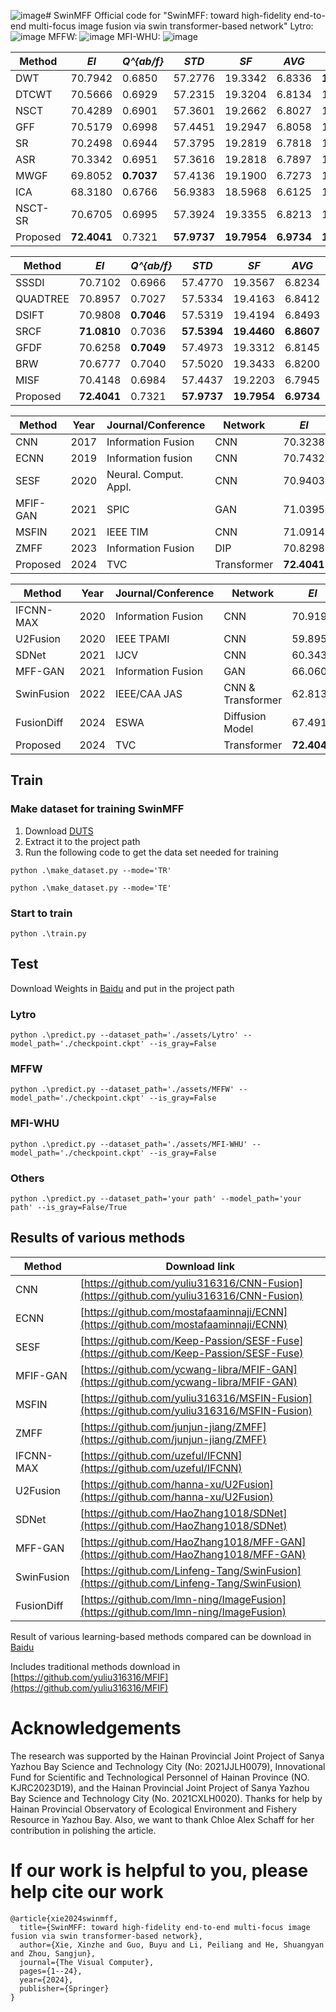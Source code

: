 ![image](https://github.com/user-attachments/assets/a219c253-7c14-4e35-a261-858b7c1bbcf2)# SwinMFF
Official code for "SwinMFF: toward high-fidelity end-to-end multi-focus image fusion via swin transformer-based network"
Lytro:
![image](https://github.com/Xinzhe99/SwinMFF/assets/113503163/b9948ba1-6021-44f3-b004-5972331b7439)
MFFW:
![image](https://github.com/Xinzhe99/SwinMFF/assets/113503163/4c14f8e9-7639-4ac5-8551-270bdd74c427)
MFI-WHU:
![image](https://github.com/Xinzhe99/SwinMFF/assets/113503163/fc924cee-a98f-4c59-a559-630a03327a87)


| Method      | *EI*     | *Q^{ab/f}* | *STD*    | *SF*     | *AVG*    | *MI*     | *EN*     | *VIF*    |
|-------------|----------|------------|----------|----------|----------|----------|----------|----------|
| DWT         | 70.7942  | 0.6850     | 57.2776  | 19.3342  | 6.8336   | **15.0872** | 7.5436   | 1.1114   |
| DTCWT       | 70.5666  | 0.6929     | 57.2315  | 19.3204  | 6.8134   | 15.0791  | 7.5396   | 1.1079   |
| NSCT        | 70.4289  | 0.6901     | 57.3601  | 19.2662  | 6.8027   | 15.0816  | **7.5408** | 1.1249   |
| GFF         | 70.5179  | 0.6998     | 57.4451  | 19.2947  | 6.8058   | 15.0716  | 7.5358   | 1.1277   |
| SR          | 70.2498  | 0.6944     | 57.3795  | 19.2819  | 6.7818   | 15.0650  | 7.5325   | 1.1208   |
| ASR         | 70.3342  | 0.6951     | 57.3616  | 19.2818  | 6.7897   | 15.0654  | 7.5327   | 1.1201   |
| MWGF        | 69.8052  | **0.7037** | 57.4136  | 19.1900  | 6.7273   | 15.0669  | 7.5334   | 1.1343   |
| ICA         | 68.3180  | 0.6766     | 56.9383  | 18.5968  | 6.6125   | 15.0655  | 7.5327   | 1.0708   |
| NSCT-SR     | 70.6705  | 0.6995     | 57.3924  | 19.3355  | 6.8213   | 15.0676  | 7.5338   | 1.1251   |
| Proposed    | **72.4041** | 0.7321 | **57.9737** | **19.7954** | **6.9734** | **15.0826** | **7.5413** | **1.1810** |



| Method      | *EI*     | *Q^{ab/f}* | *STD*    | *SF*     | *AVG*    | *MI*     | *EN*     | *VIF*    |
|-------------|----------|--------------|----------|----------|----------|----------|----------|----------|
| SSSDI       | 70.7102  | 0.6966       | 57.4770  | 19.3567  | 6.8234   | 15.0668  | 7.5334   | 1.1309   |
| QUADTREE    | 70.8957  | 0.7027       | 57.5334  | 19.4163  | 6.8412   | 15.0684  | 7.5342   | 1.1368   |
| DSIFT       | 70.9808  | **0.7046**   | 57.5319  | 19.4194  | 6.8493   | 15.0688  | 7.5344   | 1.1381   |
| SRCF        | **71.0810** | 0.7036   | **57.5394** | **19.4460** | **6.8607** | **15.0690** | **7.5345** | **1.1374** |
| GFDF        | 70.6258  | **0.7049**   | 57.4973  | 19.3312  | 6.8145   | 15.0674  | 7.5337   | 1.1336   |
| BRW         | 70.6777  | 0.7040       | 57.5020  | 19.3433  | 6.8200   | 15.0675  | 7.5337   | 1.1336   |
| MISF        | 70.4148  | 0.6984       | 57.4437  | 19.2203  | 6.7945   | 15.0671  | 7.5335   | 1.1222   |
| Proposed    | **72.4041** | 0.7321 | **57.9737** | **19.7954** | **6.9734** | **15.0826** | **7.5413** | **1.1810** |



| Method       | Year | Journal/Conference | Network           | *EI*    | *Q^{ab/f}* | *STD*   | *SF*    | *AVG*   | *MI*    | *EN*    | *VIF*   |
|--------------|------|--------------------|-------------------|---------|------------|---------|---------|---------|---------|---------|---------|
| CNN          | 2017 | Information Fusion | CNN               | 70.3238 | 0.7019     | 57.4354 | 19.2295 | 6.7860  | 15.0663 | 7.5331  | 1.1255  |
| ECNN         | 2019 | Information fusion | CNN               | 70.7432 | 0.7030     | 57.5089 | 19.3837 | 6.8261  | 15.0675 | 7.5338  | 1.1337  |
| SESF         | 2020 | Neural. Comput. Appl. | CNN            | 70.9403 | 0.7031     | 57.5495 | 19.4158 | 6.8448  | 15.0696 | 7.5348  | 1.1395  |
| MFIF-GAN     | 2021 | SPIC               | GAN               | 71.0395 | 0.7029     | 57.5430 | 19.4370 | 6.8560  | 15.0690 | 7.5345  | 1.1393  |
| MSFIN        | 2021 | IEEE TIM           | CNN               | 71.0914 | 0.7045     | 57.5642 | 19.4438 | 6.8602  | 15.0695 | 7.5348  | 1.1420  |
| ZMFF         | 2023 | Information Fusion | DIP               | 70.8298 | 0.6635     | 57.0347 | 18.9707 | 6.8045  | 15.0735 | 7.5368  | 1.1331  |
| Proposed     | 2024 | TVC | Transformer       | **72.4041** | 0.7321 | **57.9737** | **19.7954** | **6.9734** | **15.0826** | **7.5413** | **1.1810** |


| Method       | Year | Journal/Conference | Network           | *EI*    | *Q^{ab/f}* | *STD*   | *SF*    | *AVG*   | *MI*    | *EN*    | *VIF*   |
|--------------|------|--------------------|-------------------|---------|------------|---------|---------|---------|---------|---------|---------|
| IFCNN-MAX    | 2020 | Information Fusion | CNN               | 70.9193 | 0.6784     | 57.4896 | 19.3793 | 6.8463  | 15.0722 | 7.5361  | 1.1322  |
| U2Fusion     | 2020 | IEEE TPAMI         | CNN               | 59.8957 | 0.6190     | 51.9356 | 14.9334 | 5.6515  | 14.6153 | 7.3077  | 0.9882  |
| SDNet        | 2021 | IJCV               | CNN               | 60.3437 | 0.6441     | 55.2655 | 16.9252 | 5.8725  | 14.9332 | 7.4666  | 0.9281  |
| MFF-GAN      | 2021 | Information Fusion | GAN               | 66.0601 | 0.6222     | 55.1920 | 18.4022 | 6.4089  | 14.8153 | 7.4076  | 1.0084  |
| SwinFusion   | 2022 | IEEE/CAA JAS       | CNN & Transformer | 62.8130 | 0.6597     | 56.8142 | 16.6430 | 5.9862  | 15.0476 | 7.5238  | 1.0685  |
| FusionDiff   | 2024 | ESWA               | Diffusion Model   | 67.4911 | 0.6744     | 56.1372 | 18.8483 | 6.5325  | 14.9817 | 7.4909  | 1.0448  |
| Proposed     | 2024 | TVC | Transformer      | **72.4041** | 0.7321 | **57.9737** | **19.7954** | **6.9734** | **15.0826** | **7.5413** | **1.1810** |


## Train
### Make dataset for training SwinMFF
1. Download [DUTS](https://pan.baidu.com/s/1XCCbFi-uNNXWlig0CNBoIA?pwd=cite)
2. Extract it to the project path
3. Run the following code to get the data set needed for training

`python .\make_dataset.py --mode='TR'`

`python .\make_dataset.py --mode='TE'`

### Start to train
`python .\train.py`
## Test
Download Weights in [Baidu](https://pan.baidu.com/s/15-5_TzVa-ZypyceiMSyMkg?pwd=cite) and put in the project path
### Lytro
`python .\predict.py --dataset_path='./assets/Lytro' --model_path='./checkpoint.ckpt' --is_gray=False`
### MFFW
`python .\predict.py --dataset_path='./assets/MFFW' --model_path='./checkpoint.ckpt' --is_gray=False`
### MFI-WHU
`python .\predict.py --dataset_path='./assets/MFI-WHU' --model_path='./checkpoint.ckpt' --is_gray=False`
### Others
`python .\predict.py --dataset_path='your path' --model_path='your path' --is_gray=False/True`
## Results of various methods
| Method     | Download link                                          |
|------------|--------------------------------------------------------|
| CNN        | [https://github.com/yuliu316316/CNN-Fusion](https://github.com/yuliu316316/CNN-Fusion) |
| ECNN       | [https://github.com/mostafaaminnaji/ECNN](https://github.com/mostafaaminnaji/ECNN) |
| SESF       | [https://github.com/Keep-Passion/SESF-Fuse](https://github.com/Keep-Passion/SESF-Fuse) |
| MFIF-GAN   | [https://github.com/ycwang-libra/MFIF-GAN](https://github.com/ycwang-libra/MFIF-GAN) |
| MSFIN      | [https://github.com/yuliu316316/MSFIN-Fusion](https://github.com/yuliu316316/MSFIN-Fusion) |
| ZMFF       | [https://github.com/junjun-jiang/ZMFF](https://github.com/junjun-jiang/ZMFF) |
| IFCNN-MAX  | [https://github.com/uzeful/IFCNN](https://github.com/uzeful/IFCNN) |
| U2Fusion   | [https://github.com/hanna-xu/U2Fusion](https://github.com/hanna-xu/U2Fusion) |
| SDNet      | [https://github.com/HaoZhang1018/SDNet](https://github.com/HaoZhang1018/SDNet) |
| MFF-GAN    | [https://github.com/HaoZhang1018/MFF-GAN](https://github.com/HaoZhang1018/MFF-GAN) |
| SwinFusion | [https://github.com/Linfeng-Tang/SwinFusion](https://github.com/Linfeng-Tang/SwinFusion) |
| FusionDiff | [https://github.com/lmn-ning/ImageFusion](https://github.com/lmn-ning/ImageFusion) |

Result of various learning-based methods compared can be download in [Baidu]([https://pan.baidu.com/s/15-5_TzVa-ZypyceiMSyMkg?pwd=cite](https://pan.baidu.com/s/1aDmgPnbUwElQ-t_4lQtEww?pwd=cite))

Includes traditional methods download in [https://github.com/yuliu316316/MFIF](https://github.com/yuliu316316/MFIF)
# Acknowledgements
The research was supported by the Hainan Provincial Joint Project of Sanya Yazhou Bay Science and Technology City (No: 2021JJLH0079), Innovational Fund for Scientific and Technological Personnel of Hainan Province (NO. KJRC2023D19), and the Hainan Provincial Joint Project of Sanya Yazhou Bay Science and Technology City (No. 2021CXLH0020). Thanks for help by Hainan Provincial Observatory of Ecological Environment and Fishery Resource in Yazhou Bay. Also, we want to thank Chloe Alex Schaff for her contribution in polishing the article.

# If our work is helpful to you, please help cite our work
```
@article{xie2024swinmff,
  title={SwinMFF: toward high-fidelity end-to-end multi-focus image fusion via swin transformer-based network},
  author={Xie, Xinzhe and Guo, Buyu and Li, Peiliang and He, Shuangyan and Zhou, Sangjun},
  journal={The Visual Computer},
  pages={1--24},
  year={2024},
  publisher={Springer}
}
```
